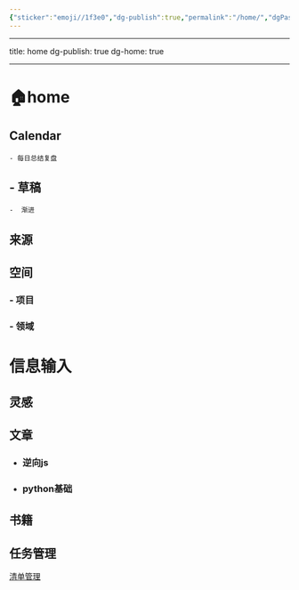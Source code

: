 ```yaml
---
{"sticker":"emoji//1f3e0","dg-publish":true,"permalink":"/home/","dgPassFrontmatter":true}
---
```




---
title: home
dg-publish: true
dg-home: true

---

# 🏠home


## Calendar 

 
	- 每日总结复盘
## - 草稿
	-  渐进



## 来源



## 空间

### - 项目

### - 领域


# 信息输入

## 灵感



## 文章

 - ### 逆向js
 - ### python基础


## 书籍


## 任务管理

[清单管理](https://app.todoist.com/app/project/python-js-2327571745)



